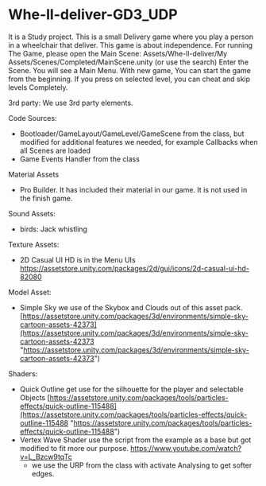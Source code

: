 # Whe-ll-deliver-GD3_UDP
It is a Study project. This is a small Delivery game where you play a person in a wheelchair that deliver.  This game is about independence.
For running The Game, please open the Main Scene:
Assets/Whe-ll-deliver/My Assets/Scenes/Completed/MainScene.unity
(or use the search)
Enter the Scene. You will see a Main Menu. With new game, You can start the game from the beginning. If you press on selected level, you can cheat and skip levels Completely. 


3rd party:
We use 3rd party elements.

Code Sources:
- Bootloader/GameLayout/GameLevel/GameScene from the class, but modified for additional features we needed, for example Callbacks when all Scenes are loaded
- Game Events Handler from the class


Material Assets
- Pro Builder. It has included their material in our game. It is not used in the finish game.

Sound Assets: 
- birds:  Jack whistling

Texture Assets:
- 2D Casual UI HD is in the Menu UIs https://assetstore.unity.com/packages/2d/gui/icons/2d-casual-ui-hd-82080

Model Asset:
- Simple Sky we use of the Skybox and Clouds out of this asset pack.   [https://assetstore.unity.com/packages/3d/environments/simple-sky-cartoon-assets-42373](https://assetstore.unity.com/packages/3d/environments/simple-sky-cartoon-assets-42373 "https://assetstore.unity.com/packages/3d/environments/simple-sky-cartoon-assets-42373") 


Shaders:
- Quick Outline get use for the silhouette for the player and selectable Objects [https://assetstore.unity.com/packages/tools/particles-effects/quick-outline-115488](https://assetstore.unity.com/packages/tools/particles-effects/quick-outline-115488 "https://assetstore.unity.com/packages/tools/particles-effects/quick-outline-115488")
- Vertex Wave Shader use the script from the example as a base but got modified to fit more our purpose.   https://www.youtube.com/watch?v=L_Bzcw9tqTc
	- we use the URP from the class with activate Analysing to get softer edges.
